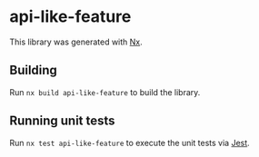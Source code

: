 # api-like-feature

This library was generated with [Nx](https://nx.dev).

## Building

Run `nx build api-like-feature` to build the library.

## Running unit tests

Run `nx test api-like-feature` to execute the unit tests via [Jest](https://jestjs.io).
